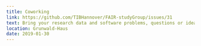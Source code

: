 ```yaml
---
title: Coworking
link: https://github.com/TIBHannover/FAIR-studyGroup/issues/31
text: Bring your research data and software problems, questions or ideas to discuss, answer or work on them together.
location: Grunwald-Haus
date: 2019-01-30
---
```

